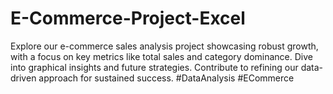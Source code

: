 # E-Commerce-Project-Excel
Explore our e-commerce sales analysis project showcasing robust growth, with a focus on key metrics like total sales and category dominance. Dive into graphical insights and future strategies. Contribute to refining our data-driven approach for sustained success. #DataAnalysis #ECommerce
                                                        
